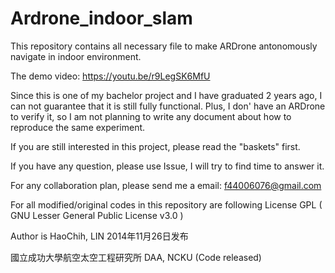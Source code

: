 # Ardrone_indoor_slam
This repository contains all necessary file to make ARDrone antonomously navigate in indoor environment.

The demo video: https://youtu.be/r9LegSK6MfU

Since this is one of my bachelor project and I have graduated 2 years ago, I can not guarantee that it is still fully functional.
Plus, I don' have an ARDrone to verify it, so I am not planning to write any document about how to reproduce the same experiment.

If you are still interested in this project, please read the "baskets" first.

If you have any question, please use Issue, I will try to find time to answer it.

For any collaboration plan, please send me a email: f44006076@gmail.com

For all modified/original codes in this repository are following License GPL ( GNU Lesser General Public License v3.0 )

Author is HaoChih, LIN
2014年11月26日发布

國立成功大學航空太空工程研究所
DAA, NCKU (Code released)
